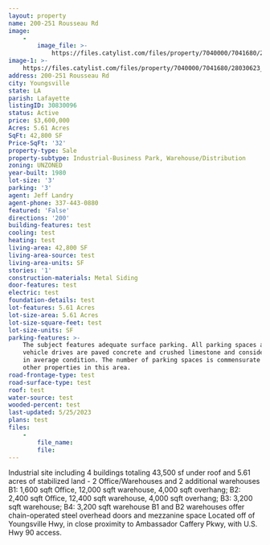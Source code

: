 ```yaml
---
layout: property
name: 200-251 Rousseau Rd
image:
    -
        image_file: >-
            https://files.catylist.com/files/property/7040000/7041680/28030620_251Rousseau_3a.jpg
image-1: >-
    https://files.catylist.com/files/property/7040000/7041680/28030623_251Rousseau_7.jpg
address: 200-251 Rousseau Rd
city: Youngsville
state: LA
parish: Lafayette
listingID: 30830096
status: Active
price: $3,600,000
Acres: 5.61 Acres
SqFt: 42,800 SF
Price-SqFt: '32'
property-type: Sale
property-subtype: Industrial-Business Park, Warehouse/Distribution
zoning: UNZONED
year-built: 1980
lot-size: '3'
parking: '3'
agent: Jeff Landry
agent-phone: 337-443-0880
featured: 'False'
directions: '200'
building-features: test
cooling: test
heating: test
living-area: 42,800 SF
living-area-source: test
living-area-units: SF
stories: '1'
construction-materials: Metal Siding
door-features: test
electric: test
foundation-details: test
lot-features: 5.61 Acres
lot-size-area: 5.61 Acres
lot-size-square-feet: test
lot-size-units: SF
parking-features: >-
    The subject features adequate surface parking. All parking spaces and
    vehicle drives are paved concrete and crushed limestone and considered to be
    in average condition. The number of parking spaces is commensurate with
    other properties in this area.
road-frontage-type: test
road-surface-type: test
roof: test
water-source: test
wooded-percent: test
last-updated: 5/25/2023
plans: test
files:
    -
        file_name:
        file:
---
```

Industrial site including 4 buildings totaling 43,500 sf under roof and 5.61 acres of stabilized land - 2 Office/Warehouses and 2 additional warehouses B1: 1,600 sqft Office, 12,000 sqft warehouse, 4,000 sqft overhang; B2: 2,400 sqft Office, 12,400 sqft warehouse, 4,000 sqft overhang; B3: 3,200 sqft warehouse; B4: 3,200 sqft warehouse B1 and B2 warehouses offer chain-operated steel overhead doors and mezzanine space Located off of Youngsville Hwy, in close proximity to Ambassador Caffery Pkwy, with U.S. Hwy 90 access.

